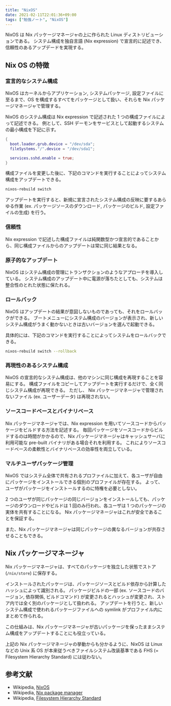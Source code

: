 ```yaml
---
title: "NixOS"
date: 2021-02-11T22:01:36+09:00
tags: ["勉強ノート", "NixOS"]
---
```


NixOS は Nix パッケージマネージャの上に作られた Linux ディストリビューションである。
システム構成を独自言語 (Nix expression) で宣言的に記述でき、信頼性のあるアップデードを実現する。

## Nix OS の特徴

### 宣言的なシステム構成

NixOS はカーネルからアプリケーション, システムパッケージ, 設定ファイルに至るまで、OS を構成するすべてをパッケージとして扱い、それらを Nix パッケージマネージャで管理する。

NixOS のシステム構成は Nix expression で記述された 1 つの構成ファイルによって記述できる。
例として、SSH デーモンをサービスとして起動するシステムの最小構成を下記に示す。

```nix
{
  boot.loader.grub.device = "/dev/sda";
  fileSystems."/".device = "/dev/sda1";

  services.sshd.enable = true;
}
```

構成ファイルを変更した後に、下記のコマンドを実行することによってシステム構成をアップデートできる。

```sh
nixos-rebuild switch
```

アップデートを実行すると、新規に宣言されたシステム構成の反映に要するあらゆる作業 (ex. パッケージソースのダウンロード, パッケージのビルド, 設定ファイルの生成) を行う。

### 信頼性

Nix expression で記述した構成ファイルは純関数型かつ宣言的であることから、同じ構成ファイルからのアップデートは常に同じ結果となる。

### 原子的なアップデート

NixOS はシステム構成の管理にトランザクションのようなアプローチを導入している。
システム構成のアップデート中に電源が落ちたとしても、システムは整合性のとれた状態に保たれる。

### ロールバック

NixOS はアップデートの結果が意図しないものであっても、それをロールバックができる。
ブートメニューにシステム構成のバージョンが表示され、新しいシステム構成がうまく動かないときは古いバージョンを選んで起動できる。

具体的には、下記のコマンドを実行することによってシステムをロールバックできる。

```sh
nixos-rebuild switch --rollback
```

### 再現性のあるシステム構成

NixOS の宣言的なシステム構成は、他のマシンに同じ構成を再現することを容易にする。
構成ファイルをコピーしてアップデートを実行するだけで、全く同じシステム構成が再現できる。
ただし、 Nix パッケージマネージャで管理されないファイル (ex. ユーザーデータ) は再現されない。

### ソースコードベースとバイナリベース

Nix パッケージマネージャでは、Nix expression を用いてソースコードからパッケージをビルドする方法を記述する。
毎回パッケージをソースコードからビルドするのは時間がかかるので、Nix パッケージマネージャはキャッシュサーバに利用可能な pre-built バイナリがある場合それを利用する。
これによりソースコードベースの柔軟性とバイナリベースの効率性を両立している。

### マルチユーザパッケージ管理

NixOS ではシステム全体で共有されるプロファイルに加えて、各ユーザが自由にパッケージをインストールできる個別のプロファイルが存在する。
よって、ユーザがパッケージをインストールするのに特権を必要としない。

2 つのユーザが同じパッケージの同じバージョンをインストールしても、パッケージのダウンロードやビルドは 1 回のみ行われ、各ユーザは 1 つのパッケージの実体を共有することになる。
Nix パッケージマネージャはこれが安全であることを保証する。

また、Nix パッケージマネージャは同じパッケージの異なるバージョンが共存させることもできる。

## Nix パッケージマネージャ

Nix パッケージマネージャは、すべてのパッケージを独立した状態でストア (`/nix/store`) に保存する。

インストールされたパッケージは、パッケージソースとビルド依存から計算したハッシュによって識別される。
パッケージビルドの一部 (ex. ソースコードのバージョン, 依存関係, ビルドコマンド) が変更されるとハッシュが変更され、ストア内では全く別のパッケージとして扱われる。
アップデートを行うと、新しいシステム構成で使われるパッケージファイルへの symlink がプロファイル内にまとめて作られる。

この仕組みは、Nix パッケージマネージャが古いパッケージを保ったままシステム構成をアップデートすることにも役立っている。

上記の Nix パッケージマネージャの挙動からも分かるように、NixOS は Linux などの Unix 系 OS が本来従うべきファイルシステム改装基準である FHS (= Filesystem Hierarchy Standard) には従わない。

## 参考文献

- Wikipedia, [NixOS](https://en.wikipedia.org/wiki/NixOS)
- Wikipedia, [Nix package manager](https://en.wikipedia.org/wiki/Nix_package_manager)
- Wikipedia, [Filesystem Hierarchy Standard](https://ja.wikipedia.org/wiki/Filesystem_Hierarchy_Standard)
